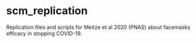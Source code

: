 # scm_replication
Replication files and scripts for Meitze et al 2020 (PNAS) about facemasks efficacy in stopping COVID-19.
